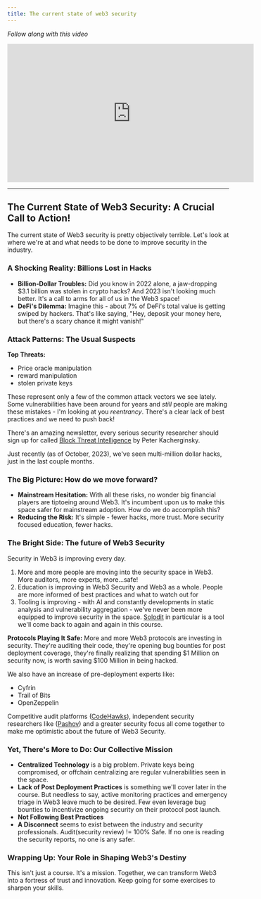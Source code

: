 ```yaml
---
title: The current state of web3 security
---
```


_Follow along with this video_

<iframe width="560" height="315" src="https://www.youtube.com/embed/-bxlLNAh18E?si=ePliQX7hIG0wbJGj" title="YouTube video player" frameborder="0" allow="accelerometer; autoplay; clipboard-write; encrypted-media; gyroscope; picture-in-picture; web-share" allowfullscreen></iframe>

---

## The Current State of Web3 Security: A Crucial Call to Action!

The current state of Web3 security is pretty objectively terrible. Let's look at where we're at and what needs to be done to improve security in the industry.

### A Shocking Reality: Billions Lost in Hacks

- **Billion-Dollar Troubles:** Did you know in 2022 alone, a jaw-dropping $3.1 billion was stolen in crypto hacks? And 2023 isn't looking much better. It's a call to arms for all of us in the Web3 space!
- **DeFi's Dilemma:** Imagine this - about 7% of DeFi's total value is getting swiped by hackers. That's like saying, "Hey, deposit your money here, but there's a scary chance it might vanish!"

### Attack Patterns: The Usual Suspects

**Top Threats:**

- Price oracle manipulation
- reward manipulation
- stolen private keys

These represent only a few of the common attack vectors we see lately. Some vulnerabilities have been around for years and _still_ people are making these mistakes - I'm looking at you _reentrancy_. There's a clear lack of best practices and we need to push back!

There's an amazing newsletter, every serious security researcher should sign up for called [Block Threat Intelligence](https://newsletter.blockthreat.io/) by Peter Kacherginsky.

Just recently (as of October, 2023), we've seen multi-million dollar hacks, just in the last couple months.

### The Big Picture: How do we move forward?

- **Mainstream Hesitation:** With all these risks, no wonder big financial players are tiptoeing around Web3. It's incumbent upon us to make this space safer for mainstream adoption. How do we do accomplish this?
- **Reducing the Risk:** It's simple - fewer hacks, more trust. More security focused education, fewer hacks.

### The Bright Side: The future of Web3 Security

Security in Web3 is improving every day.

1. More and more people are moving into the security space in Web3. More auditors, more experts, more...safe!
2. Education is improving in Web3 Security and Web3 as a whole. People are more informed of best practices and what to watch out for
3. Tooling is improving - with AI and constantly developments in static analysis and vulnerability aggregation - we've never been more equipped to improve security in the space. [Solodit](https://solodit.xyz/) in particular is a tool we'll come back to again and again in this course.

**Protocols Playing It Safe:** More and more Web3 protocols are investing in security. They're auditing their code, they're opening bug bounties for post deployment coverage, they're finally realizing that spending $1 Million on security now, is worth saving $100 Million in being hacked.

We also have an increase of pre-deployment experts like:

- Cyfrin
- Trail of Bits
- OpenZeppelin

Competitive audit platforms ([CodeHawks](https://www.codehawks.com/)), independent security researchers like ([Pashov](https://twitter.com/pashovkrum)) and a greater security focus all come together to make me optimistic about the future of Web3 Security.

### Yet, There's More to Do: Our Collective Mission

- **Centralized Technology** is a big problem. Private keys being compromised, or offchain centralizing are regular vulnerabilities seen in the space.
- **Lack of Post Deployment Practices** is something we'll cover later in the course. But needless to say, active monitoring practices and emergency triage in Web3 leave much to be desired. Few even leverage bug bounties to incentivize ongoing security on their protocol post launch.
- **Not Following Best Practices**
- **A Disconnect** seems to exist between the industry and security professionals. Audit(security review) != 100% Safe. If no one is reading the security reports, no one is any safer.

### Wrapping Up: Your Role in Shaping Web3's Destiny

This isn't just a course. It's a mission. Together, we can transform Web3 into a fortress of trust and innovation. Keep going for some exercises to sharpen your skills.
